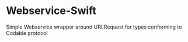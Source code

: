 # Webservice-Swift
Simple Webservice wrapper around URLRequest for types conforming to Codable protocol 
